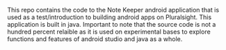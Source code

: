 This repo contains the code to the Note Keeper android application that is used as a test/introduction to building android apps on Pluralsight.
This application is built in java.
Important to note that the source code is not a hundred percent relaible as it is used on experimental bases to explore functions and features of android studio and java as a whole.
